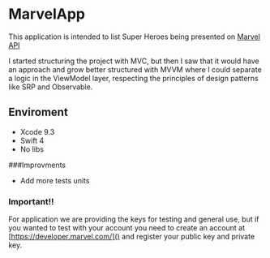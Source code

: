 # MarvelApp

This application is intended to list Super Heroes being presented on [Marvel API](https://developer.marvel.com/)

I started structuring the project with MVC, but then I saw that it would have an approach and grow better structured with MVVM where I could separate a logic in the ViewModel layer, respecting the principles of design patterns like SRP and Observable.

## Enviroment

- Xcode 9.3
- Swift 4
- No libs

###Improvments

- Add more tests units 

### Important!!

For application we are providing the keys for testing and general use, but if you wanted to test with your account you need to create an account at [https://developer.marvel.com/]() and register your public key and private key. 
